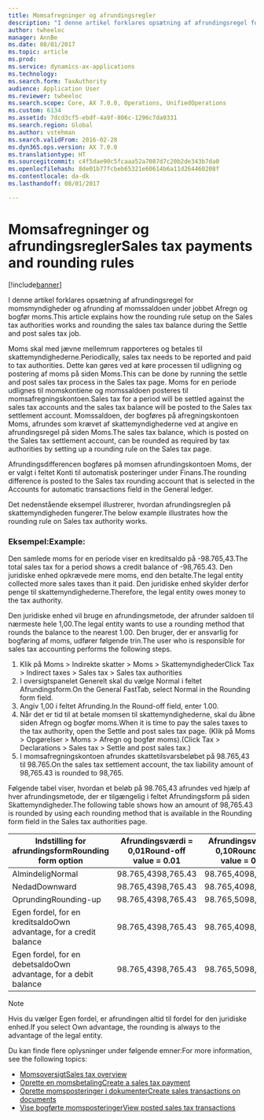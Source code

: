 ```yaml
---
title: Momsafregninger og afrundingsregler
description: "I denne artikel forklares opsætning af afrundingsregel for momsmyndigheder og afrunding af momssaldoen under jobbet Afregn og bogfør moms."
author: twheeloc
manager: AnnBe
ms.date: 08/01/2017
ms.topic: article
ms.prod: 
ms.service: dynamics-ax-applications
ms.technology: 
ms.search.form: TaxAuthority
audience: Application User
ms.reviewer: twheeloc
ms.search.scope: Core, AX 7.0.0, Operations, UnifiedOperations
ms.custom: 6134
ms.assetid: 7dcd3cf5-ebdf-4a9f-806c-1296c7da0331
ms.search.region: Global
ms.author: vstehman
ms.search.validFrom: 2016-02-28
ms.dyn365.ops.version: AX 7.0.0
ms.translationtype: HT
ms.sourcegitcommit: c4f5dae90c5fcaaa52a7087d7c20b2de343b7da0
ms.openlocfilehash: 8de01b77fcbeb65321e60614b6a11d264460208f
ms.contentlocale: da-dk
ms.lasthandoff: 08/01/2017

---
```


# <a name="sales-tax-payments-and-rounding-rules"></a><span data-ttu-id="db1cd-103">Momsafregninger og afrundingsregler</span><span class="sxs-lookup"><span data-stu-id="db1cd-103">Sales tax payments and rounding rules</span></span>

[!include[banner](../includes/banner.md)]


<span data-ttu-id="db1cd-104">I denne artikel forklares opsætning af afrundingsregel for momsmyndigheder og afrunding af momssaldoen under jobbet Afregn og bogfør moms.</span><span class="sxs-lookup"><span data-stu-id="db1cd-104">This article explains how the rounding rule setup on the Sales tax authorities works and rounding the sales tax balance during the Settle and post sales tax job.</span></span>

<span data-ttu-id="db1cd-105">Moms skal med jævne mellemrum rapporteres og betales til skattemyndighederne.</span><span class="sxs-lookup"><span data-stu-id="db1cd-105">Periodically, sales tax needs to be reported and paid to tax authorities.</span></span> <span data-ttu-id="db1cd-106">Dette kan gøres ved at køre processen til udligning og postering af moms på siden Moms.</span><span class="sxs-lookup"><span data-stu-id="db1cd-106">This can be done by running the settle and post sales tax process in the Sales tax page.</span></span> <span data-ttu-id="db1cd-107">Moms for en periode udlignes til momskontiene og momssaldoen posteres til momsafregningskontoen.</span><span class="sxs-lookup"><span data-stu-id="db1cd-107">Sales tax for a period will be settled against the sales tax accounts and the sales tax balance will be posted to the Sales tax settlement account.</span></span> <span data-ttu-id="db1cd-108">Momssaldoen, der bogføres på afregningskontoen Moms, afrundes som krævet af skattemyndighederne ved at angive en afrundingsregel på siden Moms.</span><span class="sxs-lookup"><span data-stu-id="db1cd-108">The sales tax balance, which is posted on the Sales tax settlement account, can be rounded as required by tax authorities by setting up a rounding rule on the Sales tax page.</span></span> 

<span data-ttu-id="db1cd-109">Afrundingsdifferencen bogføres på momsen afrundingskontoen Moms, der er valgt i feltet Konti til automatisk posteringer under Finans.</span><span class="sxs-lookup"><span data-stu-id="db1cd-109">The rounding difference is posted to the Sales tax rounding account that is selected in the Accounts for automatic transactions field in the General ledger.</span></span>

<span data-ttu-id="db1cd-110">Det nedenstående eksempel illustrerer, hvordan afrundingsreglen på skattemyndigheden fungerer.</span><span class="sxs-lookup"><span data-stu-id="db1cd-110">The below example illustrates how the rounding rule on Sales tax authority works.</span></span>

### <a name="example"></a><span data-ttu-id="db1cd-111">Eksempel:</span><span class="sxs-lookup"><span data-stu-id="db1cd-111">Example:</span></span>

<span data-ttu-id="db1cd-112">Den samlede moms for en periode viser en kreditsaldo på -98.765,43.</span><span class="sxs-lookup"><span data-stu-id="db1cd-112">The total sales tax for a period shows a credit balance of -98,765.43.</span></span> <span data-ttu-id="db1cd-113">Den juridiske enhed opkrævede mere moms, end den betalte.</span><span class="sxs-lookup"><span data-stu-id="db1cd-113">The legal entity collected more sales taxes than it paid.</span></span> <span data-ttu-id="db1cd-114">Den juridiske enhed skylder derfor penge til skattemyndighederne.</span><span class="sxs-lookup"><span data-stu-id="db1cd-114">Therefore, the legal entity owes money to the tax authority.</span></span> 

<span data-ttu-id="db1cd-115">Den juridiske enhed vil bruge en afrundingsmetode, der afrunder saldoen til nærmeste hele 1,00.</span><span class="sxs-lookup"><span data-stu-id="db1cd-115">The legal entity wants to use a rounding method that rounds the balance to the nearest 1.00.</span></span> <span data-ttu-id="db1cd-116">Den bruger, der er ansvarlig for bogføring af moms, udfører følgende trin.</span><span class="sxs-lookup"><span data-stu-id="db1cd-116">The user who is responsible for sales tax accounting performs the following steps.</span></span>

1.  <span data-ttu-id="db1cd-117">Klik på Moms &gt; Indirekte skatter &gt; Moms &gt; Skattemyndigheder</span><span class="sxs-lookup"><span data-stu-id="db1cd-117">Click Tax &gt; Indirect taxes &gt; Sales tax &gt; Sales tax authorities</span></span>
2.  <span data-ttu-id="db1cd-118">I oversigtspanelet Generelt skal du vælge Normal i feltet Afrundingsform.</span><span class="sxs-lookup"><span data-stu-id="db1cd-118">On the General FastTab, select Normal in the Rounding form field.</span></span>
3.  <span data-ttu-id="db1cd-119">Angiv 1,00 i feltet Afrunding.</span><span class="sxs-lookup"><span data-stu-id="db1cd-119">In the Round-off field, enter 1.00.</span></span>
4.  <span data-ttu-id="db1cd-120">Når det er tid til at betale momsen til skattemyndighederne, skal du åbne siden Afregn og bogfør moms.</span><span class="sxs-lookup"><span data-stu-id="db1cd-120">When it is time to pay the sales taxes to the tax authority, open the Settle and post sales tax page.</span></span> <span data-ttu-id="db1cd-121">(Klik på Moms &gt; Opgørelser &gt; Moms &gt; Afregn og bogfør moms).</span><span class="sxs-lookup"><span data-stu-id="db1cd-121">(Click Tax &gt; Declarations &gt; Sales tax &gt; Settle and post sales tax.)</span></span>
5.  <span data-ttu-id="db1cd-122">I momsafregningskontoen afrundes skattetilsvarsbeløbet på 98.765,43 til 98.765.</span><span class="sxs-lookup"><span data-stu-id="db1cd-122">On the sales tax settlement account, the tax liability amount of 98,765.43 is rounded to 98,765.</span></span>

<span data-ttu-id="db1cd-123">Følgende tabel viser, hvordan et beløb på 98.765,43 afrundes ved hjælp af hver afrundingsmetode, der er tilgængelig i feltet Afrundingsform på siden Skattemyndigheder.</span><span class="sxs-lookup"><span data-stu-id="db1cd-123">The following table shows how an amount of 98,765.43 is rounded by using each rounding method that is available in the Rounding form field in the Sales tax authorities page.</span></span>

| <span data-ttu-id="db1cd-124">Indstilling for afrundingsform</span><span class="sxs-lookup"><span data-stu-id="db1cd-124">Rounding form option</span></span>                | <span data-ttu-id="db1cd-125">Afrundingsværdi = 0,01</span><span class="sxs-lookup"><span data-stu-id="db1cd-125">Round-off value = 0.01</span></span> | <span data-ttu-id="db1cd-126">Afrundingsværdi = 0,10</span><span class="sxs-lookup"><span data-stu-id="db1cd-126">Round-off value = 0.10</span></span> | <span data-ttu-id="db1cd-127">Afrundingsværdi = 1,00</span><span class="sxs-lookup"><span data-stu-id="db1cd-127">Round-off value = 1.00</span></span> | <span data-ttu-id="db1cd-128">Afrundingsværdi = 100,00</span><span class="sxs-lookup"><span data-stu-id="db1cd-128">Round-off value = 100.00</span></span> |
|-------------------------------------|------------------------|------------------------|------------------------|--------------------------|
| <span data-ttu-id="db1cd-129">Almindelig</span><span class="sxs-lookup"><span data-stu-id="db1cd-129">Normal</span></span>                              | <span data-ttu-id="db1cd-130">98.765,43</span><span class="sxs-lookup"><span data-stu-id="db1cd-130">98,765.43</span></span>              | <span data-ttu-id="db1cd-131">98.765,40</span><span class="sxs-lookup"><span data-stu-id="db1cd-131">98,765.40</span></span>              | <span data-ttu-id="db1cd-132">98.765,00</span><span class="sxs-lookup"><span data-stu-id="db1cd-132">98,765.00</span></span>              | <span data-ttu-id="db1cd-133">98.800,00</span><span class="sxs-lookup"><span data-stu-id="db1cd-133">98,800.00</span></span>                |
| <span data-ttu-id="db1cd-134">Nedad</span><span class="sxs-lookup"><span data-stu-id="db1cd-134">Downward</span></span>                            | <span data-ttu-id="db1cd-135">98.765,43</span><span class="sxs-lookup"><span data-stu-id="db1cd-135">98,765.43</span></span>              | <span data-ttu-id="db1cd-136">98.765,40</span><span class="sxs-lookup"><span data-stu-id="db1cd-136">98,765.40</span></span>              | <span data-ttu-id="db1cd-137">98.765,00</span><span class="sxs-lookup"><span data-stu-id="db1cd-137">98,765.00</span></span>              | <span data-ttu-id="db1cd-138">98.700,00</span><span class="sxs-lookup"><span data-stu-id="db1cd-138">98,700.00</span></span>                |
| <span data-ttu-id="db1cd-139">Oprunding</span><span class="sxs-lookup"><span data-stu-id="db1cd-139">Rounding-up</span></span>                         | <span data-ttu-id="db1cd-140">98.765,43</span><span class="sxs-lookup"><span data-stu-id="db1cd-140">98,765.43</span></span>              | <span data-ttu-id="db1cd-141">98.765,50</span><span class="sxs-lookup"><span data-stu-id="db1cd-141">98,765.50</span></span>              | <span data-ttu-id="db1cd-142">98.766,00</span><span class="sxs-lookup"><span data-stu-id="db1cd-142">98,766.00</span></span>              | <span data-ttu-id="db1cd-143">98.800,00</span><span class="sxs-lookup"><span data-stu-id="db1cd-143">98,800.00</span></span>                |
| <span data-ttu-id="db1cd-144">Egen fordel, for en kreditsaldo</span><span class="sxs-lookup"><span data-stu-id="db1cd-144">Own advantage, for a credit balance</span></span> | <span data-ttu-id="db1cd-145">98.765,43</span><span class="sxs-lookup"><span data-stu-id="db1cd-145">98,765.43</span></span>              | <span data-ttu-id="db1cd-146">98.765,40</span><span class="sxs-lookup"><span data-stu-id="db1cd-146">98,765.40</span></span>              | <span data-ttu-id="db1cd-147">98.765,00</span><span class="sxs-lookup"><span data-stu-id="db1cd-147">98,765.00</span></span>              | <span data-ttu-id="db1cd-148">98.700,00</span><span class="sxs-lookup"><span data-stu-id="db1cd-148">98,700.00</span></span>                |
| <span data-ttu-id="db1cd-149">Egen fordel, for en debetsaldo</span><span class="sxs-lookup"><span data-stu-id="db1cd-149">Own advantage, for a debit balance</span></span>  | <span data-ttu-id="db1cd-150">98.765,43</span><span class="sxs-lookup"><span data-stu-id="db1cd-150">98,765.43</span></span>              | <span data-ttu-id="db1cd-151">98.765,50</span><span class="sxs-lookup"><span data-stu-id="db1cd-151">98,765.50</span></span>              | <span data-ttu-id="db1cd-152">98.766,00</span><span class="sxs-lookup"><span data-stu-id="db1cd-152">98,766.00</span></span>              | <span data-ttu-id="db1cd-153">98.800,00</span><span class="sxs-lookup"><span data-stu-id="db1cd-153">98,800.00</span></span>                |

> [!NOTE]                                                                                  
> <span data-ttu-id="db1cd-154">Hvis du vælger Egen fordel, er afrundingen altid til fordel for den juridiske enhed.</span><span class="sxs-lookup"><span data-stu-id="db1cd-154">If you select Own advantage, the rounding is always to the advantage of the legal entity.</span></span> 

<span data-ttu-id="db1cd-155">Du kan finde flere oplysninger under følgende emner:</span><span class="sxs-lookup"><span data-stu-id="db1cd-155">For more information, see the following topics:</span></span>
- [<span data-ttu-id="db1cd-156">Momsoversigt</span><span class="sxs-lookup"><span data-stu-id="db1cd-156">Sales tax overview</span></span>](indirect-taxes-overview.md)
- [<span data-ttu-id="db1cd-157">Oprette en momsbetaling</span><span class="sxs-lookup"><span data-stu-id="db1cd-157">Create a sales tax payment</span></span>](tasks/create-sales-tax-payment.md)
- [<span data-ttu-id="db1cd-158">Oprette momsposteringer i dokumenter</span><span class="sxs-lookup"><span data-stu-id="db1cd-158">Create sales transactions on documents</span></span>](tasks/create-sales-tax-transactions-documents.md)
- [<span data-ttu-id="db1cd-159">Vise bogførte momsposteringer</span><span class="sxs-lookup"><span data-stu-id="db1cd-159">View posted sales tax transactions</span></span>](tasks/view-posted-sales-tax-transactions.md)



